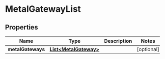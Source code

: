 
# MetalGatewayList

## Properties
Name | Type | Description | Notes
------------ | ------------- | ------------- | -------------
**metalGateways** | [**List&lt;MetalGateway&gt;**](MetalGateway.md) |  |  [optional]



